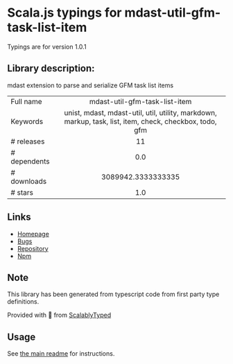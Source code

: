 
# Scala.js typings for mdast-util-gfm-task-list-item

Typings are for version 1.0.1

## Library description:
mdast extension to parse and serialize GFM task list items

|                    |                 |
| ------------------ | :-------------: |
| Full name          | mdast-util-gfm-task-list-item |
| Keywords           | unist, mdast, mdast-util, util, utility, markdown, markup, task, list, item, check, checkbox, todo, gfm |
| # releases         | 11 |
| # dependents       | 0.0 |
| # downloads        | 3089942.3333333335 |
| # stars            | 1.0 |

## Links
- [Homepage](https://github.com/syntax-tree/mdast-util-gfm-task-list-item#readme)
- [Bugs](https://github.com/syntax-tree/mdast-util-gfm-task-list-item/issues)
- [Repository](https://github.com/syntax-tree/mdast-util-gfm-task-list-item)
- [Npm](https://www.npmjs.com/package/mdast-util-gfm-task-list-item)
    


## Note
This library has been generated from typescript code from first party type definitions.

Provided with :purple_heart: from [ScalablyTyped](https://github.com/oyvindberg/ScalablyTyped)

## Usage
See [the main readme](../../readme.md) for instructions.


